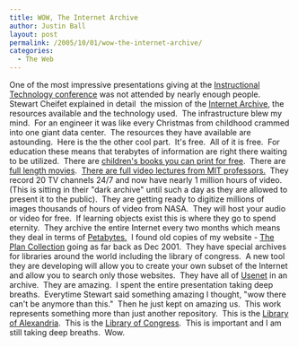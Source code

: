 ```yaml
---
title: WOW, The Internet Archive
author: Justin Ball
layout: post
permalink: /2005/10/01/wow-the-internet-archive/
categories:
  - The Web
---
```


One of the most impressive presentations giving at the [Instructional Technology conference][1] was not attended by nearly enough people.  Stewart Cheifet explained in detail  the mission of the [Internet Archive][2],
the resources available and the technology used.  The
infrastructure blew my mind.  For an engineer it was like every
Christmas from childhood crammed into one giant data center.  The
resources they have available are astounding.  Here is the the
other cool part.  It's free.  All of it is free.  For
education these means that terabytes of information are right there
waiting to be utilized.  There are [children's books you can print
for free][3].  There are [full length movies][4].  [There are full
video lectures from MIT professors.][5]  They record 20 TV channels
24/7 and now have nearly 1 million hours of video.  (This is
sitting in their "dark archive" until such a day as they are allowed to
present it to the public).  They are getting ready to digitize
millions of images thousands of hours of video from NASA.  They will host your audio or video for free.  If
learning objects exist this is where they go to spend eternity. 
They archive the entire Internet every two months which means they deal
in terms of [Petabytes.][6]  I found old copies of my website - [The Plan Collection][7]
going as far back as Dec 2001.  They have special archives for
libraries around the world including the library of congress.  A
new tool they are developing will allow you to create your own subset
of the Internet and allow you to search only those websites.  They
have all of [Usenet][8]
in an archive.  They are amazing.  I spent the entire
presentation taking deep breaths.  Everytime Stewart said
something amazing I thought, "wow there can't be anymore than
this."  Then he just kept on amazing us.  This work
represents something more than just another repository.  This is
the [Library of Alexandria][9].  This is the [Library of Congress][10].  This is important and I am still taking deep breaths.  Wow.

 [1]: http://cosl.usu.edu/conference/
 [2]: http://www.archive.org/
 [3]: http://www.archive.org/details/iacl
 [4]: http://www.archive.org/details/movies
 [5]: http://www.archive.org/details/arsdigita
 [6]: http://en.wikipedia.org/wiki/Petabyte
 [7]: http://www.theplancollection.com
 [8]: http://groups.google.com/grphp?hl=en&tab=wg&q=
 [9]: http://en.wikipedia.org/wiki/Library_at_Alexandria
 [10]: http://www.loc.gov/